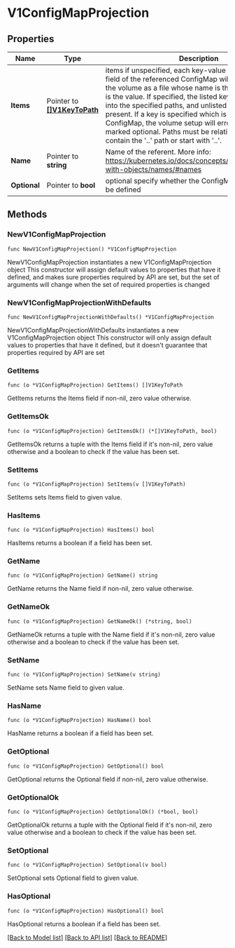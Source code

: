 # V1ConfigMapProjection

## Properties

Name | Type | Description | Notes
------------ | ------------- | ------------- | -------------
**Items** | Pointer to [**[]V1KeyToPath**](V1KeyToPath.md) | items if unspecified, each key-value pair in the Data field of the referenced ConfigMap will be projected into the volume as a file whose name is the key and content is the value. If specified, the listed keys will be projected into the specified paths, and unlisted keys will not be present. If a key is specified which is not present in the ConfigMap, the volume setup will error unless it is marked optional. Paths must be relative and may not contain the &#39;..&#39; path or start with &#39;..&#39;. | [optional] 
**Name** | Pointer to **string** | Name of the referent. More info: https://kubernetes.io/docs/concepts/overview/working-with-objects/names/#names | [optional] 
**Optional** | Pointer to **bool** | optional specify whether the ConfigMap or its keys must be defined | [optional] 

## Methods

### NewV1ConfigMapProjection

`func NewV1ConfigMapProjection() *V1ConfigMapProjection`

NewV1ConfigMapProjection instantiates a new V1ConfigMapProjection object
This constructor will assign default values to properties that have it defined,
and makes sure properties required by API are set, but the set of arguments
will change when the set of required properties is changed

### NewV1ConfigMapProjectionWithDefaults

`func NewV1ConfigMapProjectionWithDefaults() *V1ConfigMapProjection`

NewV1ConfigMapProjectionWithDefaults instantiates a new V1ConfigMapProjection object
This constructor will only assign default values to properties that have it defined,
but it doesn't guarantee that properties required by API are set

### GetItems

`func (o *V1ConfigMapProjection) GetItems() []V1KeyToPath`

GetItems returns the Items field if non-nil, zero value otherwise.

### GetItemsOk

`func (o *V1ConfigMapProjection) GetItemsOk() (*[]V1KeyToPath, bool)`

GetItemsOk returns a tuple with the Items field if it's non-nil, zero value otherwise
and a boolean to check if the value has been set.

### SetItems

`func (o *V1ConfigMapProjection) SetItems(v []V1KeyToPath)`

SetItems sets Items field to given value.

### HasItems

`func (o *V1ConfigMapProjection) HasItems() bool`

HasItems returns a boolean if a field has been set.

### GetName

`func (o *V1ConfigMapProjection) GetName() string`

GetName returns the Name field if non-nil, zero value otherwise.

### GetNameOk

`func (o *V1ConfigMapProjection) GetNameOk() (*string, bool)`

GetNameOk returns a tuple with the Name field if it's non-nil, zero value otherwise
and a boolean to check if the value has been set.

### SetName

`func (o *V1ConfigMapProjection) SetName(v string)`

SetName sets Name field to given value.

### HasName

`func (o *V1ConfigMapProjection) HasName() bool`

HasName returns a boolean if a field has been set.

### GetOptional

`func (o *V1ConfigMapProjection) GetOptional() bool`

GetOptional returns the Optional field if non-nil, zero value otherwise.

### GetOptionalOk

`func (o *V1ConfigMapProjection) GetOptionalOk() (*bool, bool)`

GetOptionalOk returns a tuple with the Optional field if it's non-nil, zero value otherwise
and a boolean to check if the value has been set.

### SetOptional

`func (o *V1ConfigMapProjection) SetOptional(v bool)`

SetOptional sets Optional field to given value.

### HasOptional

`func (o *V1ConfigMapProjection) HasOptional() bool`

HasOptional returns a boolean if a field has been set.


[[Back to Model list]](../README.md#documentation-for-models) [[Back to API list]](../README.md#documentation-for-api-endpoints) [[Back to README]](../README.md)


